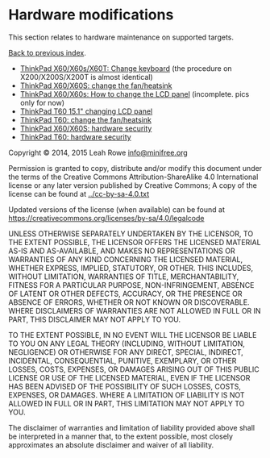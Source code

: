 
Hardware modifications 
======================

This section relates to hardware maintenance on supported targets.

[Back to previous index](../).

-   [ThinkPad X60/X60s/X60T: Change keyboard](x60_keyboard.html) (the
    procedure on X200/X200S/X200T is almost identical)
-   [ThinkPad X60/X60S: change the fan/heatsink](x60_heatsink.html)
-   [ThinkPad X60/X60s: How to change the LCD
    panel](x60_lcd_change.html) (incomplete. pics only for now)
-   [ThinkPad T60 15.1" changing LCD panel](t60_lcd_15.html)
-   [ThinkPad T60: change the fan/heatsink](t60_heatsink.html)
-   [ThinkPad X60/X60S: hardware security](x60_security.html)
-   [ThinkPad T60: hardware security](t60_security.html)



Copyright © 2014, 2015 Leah Rowe <info@minifree.org>

Permission is granted to copy, distribute and/or modify this document
under the terms of the Creative Commons Attribution-ShareAlike 4.0
International license or any later version published by Creative
Commons; A copy of the license can be found at
[../cc-by-sa-4.0.txt](../cc-by-sa-4.0.txt)

Updated versions of the license (when available) can be found at
<https://creativecommons.org/licenses/by-sa/4.0/legalcode>

UNLESS OTHERWISE SEPARATELY UNDERTAKEN BY THE LICENSOR, TO THE EXTENT
POSSIBLE, THE LICENSOR OFFERS THE LICENSED MATERIAL AS-IS AND
AS-AVAILABLE, AND MAKES NO REPRESENTATIONS OR WARRANTIES OF ANY KIND
CONCERNING THE LICENSED MATERIAL, WHETHER EXPRESS, IMPLIED, STATUTORY,
OR OTHER. THIS INCLUDES, WITHOUT LIMITATION, WARRANTIES OF TITLE,
MERCHANTABILITY, FITNESS FOR A PARTICULAR PURPOSE, NON-INFRINGEMENT,
ABSENCE OF LATENT OR OTHER DEFECTS, ACCURACY, OR THE PRESENCE OR ABSENCE
OF ERRORS, WHETHER OR NOT KNOWN OR DISCOVERABLE. WHERE DISCLAIMERS OF
WARRANTIES ARE NOT ALLOWED IN FULL OR IN PART, THIS DISCLAIMER MAY NOT
APPLY TO YOU.

TO THE EXTENT POSSIBLE, IN NO EVENT WILL THE LICENSOR BE LIABLE TO YOU
ON ANY LEGAL THEORY (INCLUDING, WITHOUT LIMITATION, NEGLIGENCE) OR
OTHERWISE FOR ANY DIRECT, SPECIAL, INDIRECT, INCIDENTAL, CONSEQUENTIAL,
PUNITIVE, EXEMPLARY, OR OTHER LOSSES, COSTS, EXPENSES, OR DAMAGES
ARISING OUT OF THIS PUBLIC LICENSE OR USE OF THE LICENSED MATERIAL, EVEN
IF THE LICENSOR HAS BEEN ADVISED OF THE POSSIBILITY OF SUCH LOSSES,
COSTS, EXPENSES, OR DAMAGES. WHERE A LIMITATION OF LIABILITY IS NOT
ALLOWED IN FULL OR IN PART, THIS LIMITATION MAY NOT APPLY TO YOU.

The disclaimer of warranties and limitation of liability provided above
shall be interpreted in a manner that, to the extent possible, most
closely approximates an absolute disclaimer and waiver of all liability.

